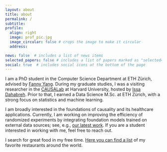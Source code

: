 ```yaml
---
layout: about
title: about
permalink: /
subtitle: 
profile:
  align: right
  image: prof_pic.jpg
  image_circular: false # crops the image to make it circular
  address: 

news: false  # includes a list of news items
selected_papers: false # includes a list of papers marked as "selected={true}"
social: true  # includes social icons at the bottom of the page
---
```



I am a PhD student in the Computer Science Department at ETH Zürich, advised by <a href="https://sml.inf.ethz.ch/group/fannyy/"> Fanny Yang</a>. During my graduate studies, I was a visiting researcher in the <a href="https://causalab.sph.harvard.edu/"> CAUSALab</a> at Harvard University, hosted by <a href="https://www.hsph.harvard.edu/profile/issa-dahabreh/">Issa Dahabreh</a>. Prior to that, I earned a Data Science M.Sc. at ETH Zürich, with a strong focus on statistics and machine learning. 

I am broadly interested in the foundations of causality and its healthcare applications. Currently, I am working on improving the efficiency of randomized experiments by integrating foundation models trained on external data sources; see, e.g., <a href="https://arxiv.org/pdf/2502.04262">our latest work</a>. If you are a student interested in working with me, feel free to reach out.


I search for great food in my free time. <a href="https://silky-devourer-ef0.notion.site/Great-Food-38c2cb9c1726413f97d2ee6c77dedfe7"> Here you can find a list</a> of my favorite restaurants around the world.
